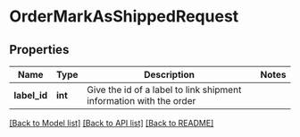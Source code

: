# OrderMarkAsShippedRequest

## Properties
Name | Type | Description | Notes
------------ | ------------- | ------------- | -------------
**label_id** | **int** | Give the id of a label to link shipment information with the order | 

[[Back to Model list]](../../README.md#documentation-for-models) [[Back to API list]](../../README.md#documentation-for-api-endpoints) [[Back to README]](../../README.md)

